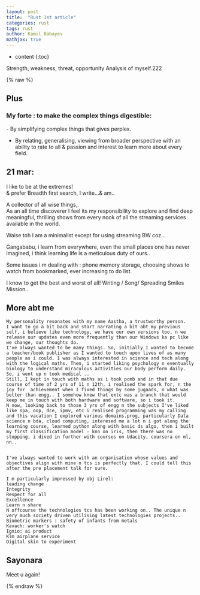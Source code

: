 ```yaml
---
layout: post
title:  "Rust 1st article"
categories: rust
tags: rust
author: Kamil Babayev
mathjax: true
---
```


* content
{:toc}

Strength, weakness, threat, opportunity Analysis of myself.222




{% raw %}
## Plus

### My forte : to make the complex things digestible:
‌- By simplifying complex things that gives perplex. 
- By relating, generalising, viewing from broader perspective with an ability to rate to all & passion and interest to learn more about every field.

## 21 mar: 
I like to be at the extremes!<br>
& prefer Breadth first search, I write...& am..<br>

A collector of all wise things,.<br>
As an all time discoverer I feel its my responsibility to explore and find deep meaningful, thrilling shows from every nook of all the streaming services available in the world.<br>

Waise toh I am a minimalist except for using streaming BW coz...<br>

Gangababu, i learn from everywhere, even the small places one has never imagined, i think learning life is a meticulous duty of ours..<br>

Some issues i m dealing with : phone memory storage, choosing shows to watch from bookmarked, ever increasing to do list.<br>

I know to get the best and worst of all! Writing / Song/ Spreading Smiles Mission.. <br>

## More abt me
```
My personality resonates with my name Aastha, a trustworthy person.
I want to go a bit back and start narrating a bit abt my previous self, i believe like technology, we have our own versions too, n we release our updates even more frequently than our Windows ka pc like we change, our thoughts do. 
I've always wanted to be many things. So, initially I wanted to become a teacher/book publisher as I wanted to touch upon lives of as many people as i could. I was always interested in science and tech along with the logical maths. Then, i started liking psychology n eventually biology to understand miraculous activities our body perform daily. So, i went up n took medical .. 
Still, I kept in touch with maths as i took pcmb and in that due course of time of 2 yrs of 11 n 12th, i realised the spark for, n the joy for  achievement when I fixed things by some jugaads, n what was better than engg.. I somehow knew that extc was a branch that would keep me in touch with both hardware and software, so i took it. 
N now, looking back to those 3 yrs of engg n the subjects I've liked like spa, oop, dce, ipmv, etc i realised programming was my calling and this vacation I explored various domains.prog, particularly Data science n bda, cloud computing, interesed me a lot n i got along the learning course, learned python along with basic ds algo, then i built my first classification model - knn on iris, then there was no stopping, i dived in further with courses on Udacity, coursera on ml, nn..


I've always wanted to work with an organisation whose values and objectives align with mine n tcs is perfectly that. I could tell this after the pre placement talk for sure. 

I m particularly impressed by obj Lirel:
leading change
Integrity
Respect for all
Excellence 
Learn n share
N offcourse the technologies tcs has been working on.. The unique n very much society driven utilising latest technologies projects.. 
Biometric markers : safety of infants from metals
Kavach: worker's watch
Ignio: ai product 
Klm airplane service
Digital skin to experiment
```
## Sayonara

Meet u again!

{% endraw %}
